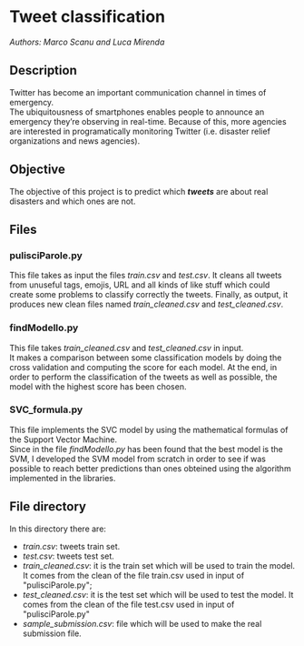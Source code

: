 # Tweet classification

*Authors: Marco Scanu and Luca Mirenda*

## Description
Twitter has become an important communication channel in times of emergency.<br>
The ubiquitousness of smartphones enables people to announce an emergency they’re observing in real-time. Because of this, more agencies are interested in programatically monitoring Twitter (i.e. disaster relief organizations and news agencies).

## Objective
The objective of this project is to predict which ***tweets*** are about real disasters and which ones are not.

## Files
### pulisciParole.py
This file takes as input the files *train.csv* and *test.csv*. It cleans all tweets from unuseful tags, emojis, URL and all kinds of like stuff which could create some problems to classify correctly the tweets. Finally, as output, it produces new clean files named *train_cleaned.csv* and *test_cleaned.csv*.

### findModello.py
This file takes *train_cleaned.csv* and *test_cleaned.csv* in input. <br>
It makes a comparison between some classification models by doing the cross validation and computing the score for each model. At the end, in order to perform the classification of the tweets as well as possible, the model with the highest score has been chosen.

### SVC_formula.py
This file implements the SVC model by using the mathematical formulas of the Support Vector Machine. <br>
Since in the file *findModello.py* has been found that the best model is the SVM, I developed the SVM model from scratch in order to see if was possible to reach better predictions than ones obteined using the algorithm implemented in the libraries.

## File directory
In this directory there are:
- *train.csv*: tweets train set.  
- *test.csv*: tweets test set.
- *train_cleaned.csv*: it is the train set which will be used to train the model. It comes from the clean of the file train.csv used in input of "pulisciParole.py"; 
- *test_cleaned.csv*: it is the test set which will be used to test the model. It comes from the clean of the file test.csv used in input of "pulisciParole.py"
- *sample_submission.csv*: file which will be used to make the real submission file.
